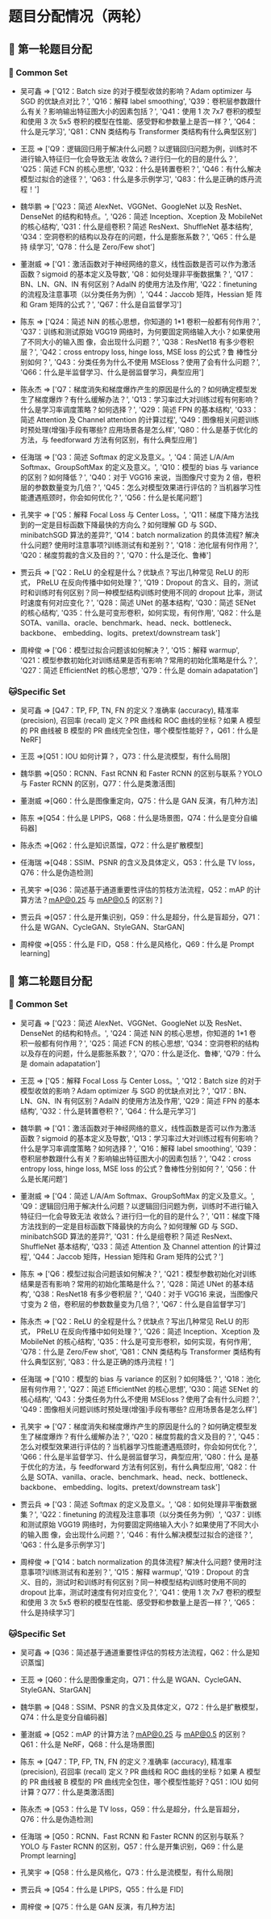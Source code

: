 # 题目分配情况（两轮）

## 🔰 第一轮题目分配

### 🐶 Common Set

* 吴可鑫 => ['Q12：Batch size 的对于模型收敛的影响？Adam optimizer 与 SGD 的优缺点对比？', 'Q16：解释 label smoothing', 'Q39：卷积层参数跟什么有关？影响输出特征图大小的因素包括？', 'Q41：使用 1 次 7x7 卷积的模型和使用 3 次 5x5 卷积的模型在性能、感受野和参数量上是否一样？', 'Q64：什么是元学习', 'Q81：CNN 类结构与 Transformer 类结构有什么典型区别']

* 王蕊 => ['Q9：逻辑回归用于解决什么问题？以逻辑回归问题为例，训练时不进行输入特征归一化会导致无法 收敛么？进行归一化的目的是什么？', 'Q25：简述 FCN 的核心思想', 'Q32：什么是转置卷积？', 'Q46：有什么解决模型过拟合的途径？', 'Q63：什么是多示例学习', 'Q83：什么是正确的炼丹流程！']

* 魏华鹏 => ['Q23：简述 AlexNet、VGGNet、GoogleNet 以及 ResNet、DenseNet 的结构和特点。', 'Q26：简述 Inception、Xception 及 MobileNet 的核心结构', 'Q31：什么是组卷积？简述 ResNext、ShuffleNet 基本结构', 'Q34：空洞卷积的结构以及存在的问题，什么是膨胀系数？', 'Q65：什么是持 续学习', 'Q78：什么是 Zero/Few shot']

* 董澍威 => ['Q1：激活函数对于神经网络的意义，线性函数是否可以作为激活函数？sigmoid 的基本定义及导数', 'Q8：如何处理非平衡数据集？', 'Q17：BN、LN、GN、IN 有何区别？AdaIN 的使用方法及作用', 'Q22：finetuning 的流程及注意事项（以分类任务为例）', 'Q44：Jaccob 矩阵，Hessian 矩 阵和 Gram 矩阵的公式？', 'Q67：什么是自监督学习']

* 陈东 => ['Q24：简述 NiN 的核心思想，你知道的 1*1 卷积一般都有何作用？', 'Q37：训练和测试原始 VGG19 网络时，为何要固定网络输入大小？如果使用了不同大小的输入图 像，会出现什么问题？', 'Q38：ResNet18 有多少卷积层？', 'Q42：cross entropy loss, hinge loss, MSE loss 的公式？鲁 棒性分别如何？', 'Q43：分类任务为什么不使用 MSEloss？使用了会有什么问题？', 'Q66：什么是半监督学习、什么是弱监督学习，典型应用']

* 陈永杰 => ['Q7：梯度消失和梯度爆炸产生的原因是什么的？如何确定模型发生了梯度爆炸？有什么缓解办法？', 'Q13：学习率过大对训练过程有何影响？什么是学习率调度策略？如何选择？', 'Q29：简述 FPN 的基本结构', 'Q33：简述 Attention 及 Channel attention 的计算过程', 'Q49：图像相关问题训练时预处理(增强)手段有哪些? 应用场景各是怎么样', 'Q80：什么是基于优化的方法，与 feedforward 方法有何区别，有什么典型应用']

* 任海瑞 => ['Q3：简述 Softmax 的定义及意义。', 'Q4：简述 L/A/Am Softmax、GroupSoftMax 的定义及意义。', 'Q10：模型的 bias 与 variance 的区别？如何降低？', 'Q40：对于 VGG16 来说，当图像尺寸变为 2 倍，卷积层的参数数量变为几倍？', 'Q45：怎么对模型效果进行评估的？当机器学习性 能遭遇瓶颈时，你会如何优化？', 'Q56：什么是长尾问题']

* 孔笑宇 => ['Q5：解释 Focal Loss 与 Center Loss。', 'Q11：梯度下降方法找到的一定是目标函数下降最快的方向么？如何理解 GD 与 SGD、minibatchSGD 算法的差异?', 'Q14：batch normalization 的具体流程? 解决什么问题? 使用时注意事项?训练测试有和差别？', 'Q18：池化层有何作用？', 'Q20：梯度剪裁的含义及目的？', 'Q70：什么是泛化、鲁棒']

* 贾云兵 => ['Q2：ReLU 的全程是什么？优缺点？写出几种常见 ReLU 的形式， PReLU 在反向传播中如何处理？', 'Q19：Dropout 的含义、目的，测试时和训练时有何区别？同一种模型结构训练时使用不同的 dropout 比率，测试时速度有何对应变化？', 'Q28：简述 UNet 的基本结构', 'Q30：简述 SENet 的核心结构', 'Q35：什么是可变形卷积，如何实现，有何作用', 'Q82：什么是 SOTA、vanilla、oracle、benchmark、head、neck、bottleneck、backbone、 embedding、logits、pretext/downstream task']

* 周梓俊 => ['Q6：模型过拟合问题该如何解决？', 'Q15：解释 warmup', 'Q21：模型参数初始化对训练结果是否有影响？常用的初始化策略是什么？', 'Q27：简述 EfficientNet 的核心思想', 'Q79：什么是 domain adapatation']

### 🐱Specific Set

* 吴可鑫 => [Q47：TP, FP, TN, FN 的定义？准确率 (accuracy), 精准率 (precision), 召回率 (recall) 定义？PR 曲线和 ROC 曲线的坐标？如果 A 模型的 PR 曲线被 B 模型的 PR 曲线完全包住，哪个模型性能好？，Q61：什么是 NeRF]

* 王蕊 =>[Q51：IOU 如何计算？，Q73：什么是流模型，有什么局限]

* 魏华鹏 =>[Q50：RCNN、Fast RCNN 和 Faster RCNN 的区别与联系？YOLO 与 Faster RCNN 的区别，Q77：什么是类激活图]

* 董澍威 =>[Q60：什么是图像重定向，Q75：什么是 GAN 反演，有几种方法]

* 陈东 =>[Q54：什么是 LPIPS，Q68：什么是场景图，Q74：什么是变分自编码器]

* 陈永杰 =>[Q62：什么是知识蒸馏，Q72：什么是扩散模型]

* 任海瑞 =>[Q48：SSIM、PSNR 的含义及具体定义，Q53：什么是 TV loss，Q76：什么是伪造检测]

* 孔笑宇 =>[Q36：简述基于通道重要性评估的剪枝方法流程，Q52：mAP 的计算方法？mAP@0.25 与 mAP@0.5 的区别？]

* 贾云兵 =>[Q57：什么是开集识别，Q59：什么是超分，什么是盲超分，Q71：什么是 WGAN、CycleGAN、StyleGAN、StarGAN]

* 周梓俊 =>[Q55：什么是 FID，Q58：什么是风格化，Q69：什么是 Prompt learning]


## 🔰 第二轮题目分配

### 🐶 Common Set
* 吴可鑫 => ['Q23：简述 AlexNet、VGGNet、GoogleNet 以及 ResNet、DenseNet 的结构和特点。', 'Q24：简述 NiN 的核心思想，你知道的 1*1 卷积一般都有何作用？', 'Q25：简述 FCN 的核心思想', 'Q34：空洞卷积的结构以及存在的问题，什么是膨胀系数？', 'Q70：什么是泛化、鲁棒', 'Q79：什么是 domain adapatation']

* 王蕊 => ['Q5：解释 Focal Loss 与 Center Loss。', 'Q12：Batch size 的对于模型收敛的影响？Adam optimizer 与 SGD 的优缺点对比？', 'Q17：BN、LN、GN、IN 有何区别？AdaIN 的使用方法及作用', 'Q29：简述 FPN 的基本结构', 'Q32：什么是转置卷积？', 'Q64：什么是元学习']

* 魏华鹏 => ['Q1：激活函数对于神经网络的意义，线性函数是否可以作为激活函数？sigmoid 的基本定义及导数', 'Q13：学习率过大对训练过程有何影响？什么是学习率调度策略？如何选择？', 'Q16：解释 label smoothing', 'Q39：卷积层参数跟什么有关？影响输出特征图大小的因素包括？', 'Q42：cross entropy loss, hinge loss, MSE loss 的公式？鲁棒性分别如何？', 'Q56：什么是长尾问题']

* 董澍威 => ['Q4：简述 L/A/Am Softmax、GroupSoftMax 的定义及意义。', 'Q9：逻辑回归用于解决什么问题？以逻辑回归问题为例，训练时不进行输入特征归一化会导致无法 收敛么？进行归一化的目的是什么？', 'Q11：梯度下降方法找到的一定是目标函数下降最快的方向么？如何理解 GD 与 SGD、minibatchSGD 算法的差异?', 'Q31：什么是组卷积？简述 ResNext、ShuffleNet 基本结构', 'Q33：简述 Attention 及 Channel attention 的计算过程', 'Q44：Jaccob 矩阵，Hessian 矩阵和 Gram 矩阵的公式？']

* 陈东 => ['Q6：模型过拟合问题该如何解决？', 'Q21：模型参数初始化对训练结果是否有影响？常用的初始化策略是什么？', 'Q28：简述 UNet 的基本结构', 'Q38：ResNet18 有多少卷积层？', 'Q40：对于 VGG16 来说，当图像尺寸变为 2 倍，卷积层的参数数量变为几倍？', 'Q67：什么是自监督学习']

* 陈永杰 => ['Q2：ReLU 的全程是什么？优缺点？写出几种常见 ReLU 的形式， PReLU 在反向传播中如何处理？', 'Q26：简述 Inception、Xception 及 MobileNet 的核心结构', 'Q35：什么是可变形卷积，如何实现，有何作用', 'Q78：什么是 Zero/Few shot', 'Q81：CNN 类结构与 Transformer 类结构有什么典型区别', 'Q83：什么是正确的炼丹流程！']

* 任海瑞 => ['Q10：模型的 bias 与 variance 的区别？如何降低？', 'Q18：池化层有何作用？', 'Q27：简述 EfficientNet 的核心思想', 'Q30：简述 SENet 的核心结构', 'Q43：分类任务为什么不使用 MSEloss？使用了会有什么问题？', 'Q49：图像相关问题训练时预处理(增强)手段有哪些? 应用场景各是怎么样']

* 孔笑宇 => ['Q7：梯度消失和梯度爆炸产生的原因是什么的？如何确定模型发生了梯度爆炸？有什么缓解办法？', 'Q20：梯度剪裁的含义及目的？', 'Q45：怎么对模型效果进行评估的？当机器学习性能遭遇瓶颈时，你会如何优化？', 'Q66：什么是半监督学习、什么是弱监督学习，典型应用', 'Q80：什么 是基于优化的方法，与 feedforward 方法有何区别，有什么典型应用', 'Q82：什么是 SOTA、vanilla、oracle、benchmark、head、neck、bottleneck、backbone、 embedding、logits、pretext/downstream task']

* 贾云兵 => ['Q3：简述 Softmax 的定义及意义。', 'Q8：如何处理非平衡数据集？', 'Q22：finetuning 的流程及注意事项（以分类任务为例）', 'Q37：训练和测试原始 VGG19 网络时，为何要固定网络输入大小？如果使用了不同大小的输入图 像，会出现什么问题？', 'Q46：有什么解决模型过拟合的途径？', 'Q63：什么是多示例学习']

* 周梓俊 => ['Q14：batch normalization 的具体流程? 解决什么问题? 使用时注意事项?训练测试有和差别？', 'Q15：解释 warmup', 'Q19：Dropout 的含义、目的，测试时和训练时有何区别？同一种模型结构训练时使用不同的 dropout 比率，测试时速度有何对应变化？', 'Q41：使用 1 次 7x7 卷积的模型和使用 3 次 5x5 卷积的模型在性能、感受野和参数量上是否一样？', 'Q65：什么是持续学习']

### 🐱Specific Set

* 吴可鑫 => [Q36：简述基于通道重要性评估的剪枝方法流程，Q62：什么是知识蒸馏]

* 王蕊 => [Q60：什么是图像重定向，Q71：什么是 WGAN、CycleGAN、StyleGAN、StarGAN]

* 魏华鹏 => [Q48：SSIM、PSNR 的含义及具体定义，Q72：什么是扩散模型，Q74：什么是变分自编码器]

* 董澍威 => [Q52：mAP 的计算方法？mAP@0.25 与 mAP@0.5 的区别？Q61：什么是 NeRF，Q68：什么是场景图]

* 陈东 => [Q47：TP, FP, TN, FN 的定义？准确率 (accuracy), 精准率 (precision), 召回率 (recall) 定义？PR 曲线和 ROC 曲线的坐标？如果 A 模型的 PR 曲线被 B 模型的 PR 曲线完全包住，哪个模型性能好？Q51：IOU 如何计算？Q77：什么是类激活图]

* 陈永杰 => [Q53：什么是 TV loss，Q59：什么是超分，什么是盲超分，Q76：什么是伪造检测]

* 任海瑞 => [Q50：RCNN、Fast RCNN 和 Faster RCNN 的区别与联系？YOLO 与 Faster RCNN 的区别，Q57：什么是开集识别，Q69：什么是 Prompt learning]

* 孔笑宇 => [Q58：什么是风格化，Q73：什么是流模型，有什么局限]

* 贾云兵 => [Q54：什么是 LPIPS，Q55：什么是 FID]

* 周梓俊 => [Q75：什么是 GAN 反演，有几种方法]
